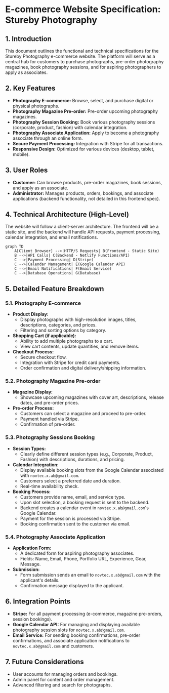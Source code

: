 # E-commerce Website Specification: Stureby Photography

## 1. Introduction

This document outlines the functional and technical specifications for the Stureby Photography e-commerce website. The platform will serve as a central hub for customers to purchase photographs, pre-order photography magazines, book photography sessions, and for aspiring photographers to apply as associates.

## 2. Key Features

*   **Photography E-commerce:** Browse, select, and purchase digital or physical photographs.
*   **Photography Magazine Pre-order:** Pre-order upcoming photography magazines.
*   **Photography Session Booking:** Book various photography sessions (corporate, product, fashion) with calendar integration.
*   **Photography Associate Application:** Apply to become a photography associate through an online form.
*   **Secure Payment Processing:** Integration with Stripe for all transactions.
*   **Responsive Design:** Optimized for various devices (desktop, tablet, mobile).

## 3. User Roles

*   **Customer:** Can browse products, pre-order magazines, book sessions, and apply as an associate.
*   **Administrator:** Manages products, orders, bookings, and associate applications (backend functionality, not detailed in this frontend spec).

## 4. Technical Architecture (High-Level)

The website will follow a client-server architecture. The frontend will be a static site, and the backend will handle API requests, payment processing, calendar integration, and email notifications.

```mermaid
graph TD
    A[Client Browser] -->|HTTP/S Requests| B(Frontend - Static Site)
    B -->|API Calls| C(Backend - Netlify Functions/API)
    C -->|Payment Processing| D(Stripe)
    C -->|Calendar Management| E(Google Calendar API)
    C -->|Email Notifications| F(Email Service)
    C -->|Database Operations| G(Database)
```

## 5. Detailed Feature Breakdown

### 5.1. Photography E-commerce

*   **Product Display:**
    *   Display photographs with high-resolution images, titles, descriptions, categories, and prices.
    *   Filtering and sorting options by category.
*   **Shopping Cart (if applicable):**
    *   Ability to add multiple photographs to a cart.
    *   View cart contents, update quantities, and remove items.
*   **Checkout Process:**
    *   Secure checkout flow.
    *   Integration with Stripe for credit card payments.
    *   Order confirmation and digital delivery/shipping information.

### 5.2. Photography Magazine Pre-order

*   **Magazine Display:**
    *   Showcase upcoming magazines with cover art, descriptions, release dates, and pre-order prices.
*   **Pre-order Process:**
    *   Customers can select a magazine and proceed to pre-order.
    *   Payment handled via Stripe.
    *   Confirmation of pre-order.

### 5.3. Photography Sessions Booking

*   **Session Types:**
    *   Clearly define different session types (e.g., Corporate, Product, Fashion) with descriptions, durations, and pricing.
*   **Calendar Integration:**
    *   Display available booking slots from the Google Calendar associated with `novtec.x.ab@gmail.com`.
    *   Customers select a preferred date and duration.
    *   Real-time availability check.
*   **Booking Process:**
    *   Customers provide name, email, and service type.
    *   Upon slot selection, a booking request is sent to the backend.
    *   Backend creates a calendar event in `novtec.x.ab@gmail.com`'s Google Calendar.
    *   Payment for the session is processed via Stripe.
    *   Booking confirmation sent to the customer via email.

### 5.4. Photography Associate Application

*   **Application Form:**
    *   A dedicated form for aspiring photography associates.
    *   Fields: Name, Email, Phone, Portfolio URL, Experience, Gear, Message.
*   **Submission:**
    *   Form submission sends an email to `novtec.x.ab@gmail.com` with the applicant's details.
    *   Confirmation message displayed to the applicant.

## 6. Integration Points

*   **Stripe:** For all payment processing (e-commerce, magazine pre-orders, session bookings).
*   **Google Calendar API:** For managing and displaying available photography session slots for `novtec.x.ab@gmail.com`.
*   **Email Service:** For sending booking confirmations, pre-order confirmations, and associate application notifications to `novtec.x.ab@gmail.com` and customers.

## 7. Future Considerations

*   User accounts for managing orders and bookings.
*   Admin panel for content and order management.
*   Advanced filtering and search for photographs.
